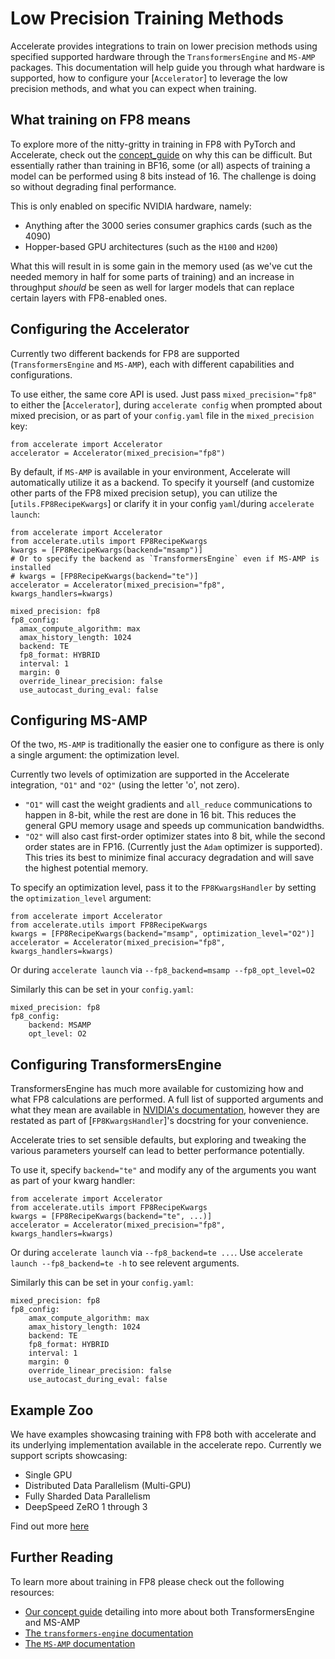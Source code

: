 <!--Copyright 2023 The HuggingFace Team. All rights reserved.

Licensed under the Apache License, Version 2.0 (the "License"); you may not use this file except in compliance with
the License. You may obtain a copy of the License at

http://www.apache.org/licenses/LICENSE-2.0

Unless required by applicable law or agreed to in writing, software distributed under the License is distributed on
an "AS IS" BASIS, WITHOUT WARRANTIES OR CONDITIONS OF ANY KIND, either express or implied. See the License for the
specific language governing permissions and limitations under the License.

⚠️ Note that this file is in Markdown but contain specific syntax for our doc-builder (similar to MDX) that may not be
rendered properly in your Markdown viewer.
-->

# Low Precision Training Methods

Accelerate provides integrations to train on lower precision methods using specified supported hardware through the `TransformersEngine` and `MS-AMP` packages. This documentation will help guide you through what hardware is supported, how to configure your [`Accelerator`] to leverage the low precision methods, and what you can expect when training. 

## What training on FP8 means

To explore more of the nitty-gritty in training in FP8 with PyTorch and Accelerate, check out the [concept_guide](../concept_guides/low_precision_training) on why this can be difficult. But essentially rather than training in BF16, some (or all) aspects of training a model can be performed using 8 bits instead of 16. The challenge is doing so without degrading final performance. 

This is only enabled on specific NVIDIA hardware, namely:

* Anything after the 3000 series consumer graphics cards (such as the 4090)
* Hopper-based GPU architectures (such as the `H100` and `H200`)

What this will result in is some gain in the memory used (as we've cut the needed memory in half for some parts of training) and an increase in throughput *should* be seen as well for larger models that can replace certain layers with FP8-enabled ones.

## Configuring the Accelerator

Currently two different backends for FP8 are supported (`TransformersEngine` and `MS-AMP`), each with different capabilities and configurations. 

To use either, the same core API is used. Just pass `mixed_precision="fp8"` to either the [`Accelerator`], during `accelerate config` when prompted about mixed precision, or as part of your `config.yaml` file in the `mixed_precision` key:

```{python}
from accelerate import Accelerator
accelerator = Accelerator(mixed_precision="fp8")
```

By default, if `MS-AMP` is available in your environment, Accelerate will automatically utilize it as a backend. To specify it yourself (and customize other parts of the FP8 mixed precision setup), you can utilize the [`utils.FP8RecipeKwargs`] or clarify it in your config `yaml`/during `accelerate launch`:

```{python}
from accelerate import Accelerator
from accelerate.utils import FP8RecipeKwargs
kwargs = [FP8RecipeKwargs(backend="msamp")]
# Or to specify the backend as `TransformersEngine` even if MS-AMP is installed
# kwargs = [FP8RecipeKwargs(backend="te")]
accelerator = Accelerator(mixed_precision="fp8", kwargs_handlers=kwargs)
```

```{yaml}
mixed_precision: fp8
fp8_config:
  amax_compute_algorithm: max
  amax_history_length: 1024
  backend: TE
  fp8_format: HYBRID
  interval: 1
  margin: 0
  override_linear_precision: false
  use_autocast_during_eval: false
```

## Configuring MS-AMP

Of the two, `MS-AMP` is traditionally the easier one to configure as there is only a single argument: the optimization level. 

Currently two levels of optimization are supported in the Accelerate integration, `"O1"` and `"O2"` (using the letter 'o', not zero). 

* `"O1"` will cast the weight gradients and `all_reduce` communications to happen in 8-bit, while the rest are done in 16 bit. This reduces the general GPU memory usage and speeds up communication bandwidths.
* `"O2"` will also cast first-order optimizer states into 8 bit, while the second order states are in FP16. (Currently just the `Adam` optimizer is supported). This tries its best to minimize final accuracy degradation and will save the highest potential memory.

To specify an optimization level, pass it to the `FP8KwargsHandler` by setting the `optimization_level` argument:

```{python}
from accelerate import Accelerator
from accelerate.utils import FP8RecipeKwargs
kwargs = [FP8RecipeKwargs(backend="msamp", optimization_level="O2")]
accelerator = Accelerator(mixed_precision="fp8", kwargs_handlers=kwargs)
```

Or during `accelerate launch` via `--fp8_backend=msamp --fp8_opt_level=O2`

Similarly this can be set in your `config.yaml`:

```{yaml}
mixed_precision: fp8
fp8_config:
    backend: MSAMP
    opt_level: O2
```

## Configuring TransformersEngine

TransformersEngine has much more available for customizing how and what FP8 calculations are performed. A full list of supported arguments and what they mean are available in [NVIDIA's documentation](https://docs.nvidia.com/deeplearning/transformer-engine/user-guide/api/common.html), however they are restated as part of [`FP8KwargsHandler`]'s docstring for your convenience. 

Accelerate tries to set sensible defaults, but exploring and tweaking the various parameters yourself can lead to better performance potentially.

To use it, specify `backend="te"` and modify any of the arguments you want as part of your kwarg handler:

```{python}
from accelerate import Accelerator
from accelerate.utils import FP8RecipeKwargs
kwargs = [FP8RecipeKwargs(backend="te", ...)]
accelerator = Accelerator(mixed_precision="fp8", kwargs_handlers=kwargs)
```

Or during `accelerate launch` via `--fp8_backend=te ...`. Use `accelerate launch --fp8_backend=te -h` to see relevent arguments.

Similarly this can be set in your `config.yaml`:

```{yaml}
mixed_precision: fp8
fp8_config:
    amax_compute_algorithm: max
    amax_history_length: 1024
    backend: TE
    fp8_format: HYBRID
    interval: 1
    margin: 0
    override_linear_precision: false
    use_autocast_during_eval: false
```

## Example Zoo

We have examples showcasing training with FP8 both with accelerate and its underlying implementation available in the accelerate repo.
Currently we support scripts showcasing:

* Single GPU
* Distributed Data Parallelism (Multi-GPU)
* Fully Sharded Data Parallelism
* DeepSpeed ZeRO 1 through 3

Find out more [here](https://github.com/huggingface/accelerate/tree/main/benchmarks/fp8)

## Further Reading

To learn more about training in FP8 please check out the following resources:

* [Our concept guide](../concept_guides/low_precision_training) detailing into more about both TransformersEngine and MS-AMP
* [The `transformers-engine` documentation](https://docs.nvidia.com/deeplearning/transformer-engine/user-guide/api/common.html)
* [The `MS-AMP` documentation](https://azure.github.io/MS-AMP/docs/)
